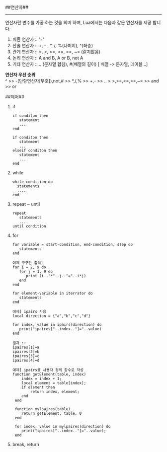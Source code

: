 ##연산자##
- - -
연산자란 변수를 가공 하는 것을 의미 하며, Lua에서는 다음과 같은 연산자를 제공 합니다.
1. 치환 연산자 :: '='
2. 산술 연산자 :: +, - , *, /, %(나머지), ^(좌승)
3. 관계 연산자 :: >, <, >=, <=, ==, ~= (같지않음)
4. 논리 연산자 :: A and B, A or B, not A
5. 기타 연산자 :: .. (문자열 합침), #(배열의 길이) [ 배열 -> 문자열, 데이블 ..]

**연산자 우선 순위**</br>
 ^ >> -(단항연산자[부호]),not,# >> *,/,% >> +,- >> .. > >,>=,<=,==,~= >> and >> or

##제어##
1. if
   ```
   if conditon then
      statement
      ...
   end

   if conditon then
      statement
      ...
   elseif conditon then
      statement
      ...
   end
   ```
2. while
   ```
   while condition do
     statements
     ....
   end
   ```
3. repeat ~ until
   ```
   repeat
      statements
      ....
   until condition
   ```
4. for
   ```
   for variable = start-condition, end-condition, step do
      statements
   end

   예제 구구단 출력] 
   for i = 2, 9 do
      for j = 1, 9 do
         print (i.."*"..j.."="..i*j)
      end
   end

   for element-variable in iterrator do
      statements
   end

   에제] ipairs 사용 
   local direction = {"a","b","c","d"}

   for index, value in ipairs(direction) do
      print("ipaires["..index.."]="..value)
   end 

   결과 :: 
   ipaires[1]=a
   ipaires[2]=b
   ipaires[3]=c
   ipaires[4]=d

   예제] ipairs를 사용자 정의 함수로 작성  
   function getElement(table, index)
       index = index + 1;
       local element = table[index];
       if element then
           return index, element;
       end
    end

    function mylpaires(table)
       return getElement, table, 0
    end

    for index, value in mylpaires(direction) do
       print("ipaires["..index.."]="..value);
    end 
   ```
5. break, return 
